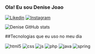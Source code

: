 ### Ola! Eu sou Denise Joao

[![Likedin](https://img.shields.io/badge/LinkedIn-0077B5?style=for-the-badge&logo=linkedin&logoColor=white
)](https://linkedin.com/in/denise-joão-Desenvolvedora-de-Software)
[![Instagram](https://img.shields.io/badge/Instagram-E4405F?style=for-the-badge&logo=instagram&logoColor=white)](https://instagram.com/denise.lly?utm_source=qr&igshid=NGExMmI2YTkyZg%3D%3D)

![Denise GitHub stats](https://github-readme-stats.vercel.app/api?username=Denise-Boca&show_icons=true&theme=dracula)

##Tecnologias que eu uso no meu dia 

<div style="display: inline_block">
<img align="center" alt="html5" src="https://img.shields.io/badge/HTML5-E34F26?style=for-the-badge&logo=html5&logoColor=white"/>
<img align="center" alt="css" src="https://img.shields.io/badge/CSS3-1572B6?style=for-the-badge&logo=css3&logoColor=white"/>
<img align="center" alt="js" src="https://img.shields.io/badge/JavaScript-F7DF1E?style=for-the-badge&logo=javascript&logoColor=black"/>
<img align="center" alt="php" src="https://img.shields.io/badge/PHP-777BB4?style=for-the-badge&logo=php&logoColor=white"/>
<img align="center" alt="java" src="https://img.shields.io/badge/Java-ED8B00?style=for-the-badge&logo=openjdk&logoColor=whites"/>
<img align="center" alt="spring" src="https://img.shields.io/badge/Spring-6DB33F?style=for-the-badge&logo=spring&logoColor=white"/>
</div>
